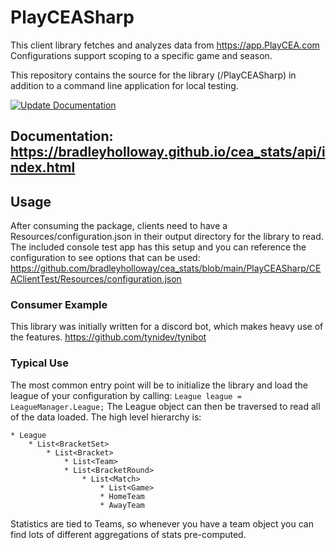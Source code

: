 # PlayCEASharp

This client library fetches and analyzes data from https://app.PlayCEA.com
Configurations support scoping to a specific game and season.

This repository contains the source for the library (/PlayCEASharp) in addition to a command line application for local testing.

[![Update Documentation](https://github.com/bradleyholloway/cea_stats/actions/workflows/docs.yml/badge.svg)](https://github.com/bradleyholloway/cea_stats/actions/workflows/docs.yml)
## Documentation: https://bradleyholloway.github.io/cea_stats/api/index.html

## Usage

After consuming the package, clients need to have a Resources/configuration.json in their output directory for the library to read.
The included console test app has this setup and you can reference the configuration to see options that can be used:
https://github.com/bradleyholloway/cea_stats/blob/main/PlayCEASharp/CEAClientTest/Resources/configuration.json

### Consumer Example 
This library was initially written for a discord bot, which makes heavy use of the features.
https://github.com/tynidev/tynibot

### Typical Use
The most common entry point will be to initialize the library and load the league of your configuration by calling:
`League league = LeagueManager.League;`
The League object can then be traversed to read all of the data loaded. The high level hierarchy is:
```
* League
    * List<BracketSet>
        * List<Bracket>
            * List<Team>
            * List<BracketRound>
                * List<Match>
                    * List<Game>
                    * HomeTeam
                    * AwayTeam
```
Statistics are tied to Teams, so whenever you have a team object you can find lots of different aggregations of stats pre-computed.
